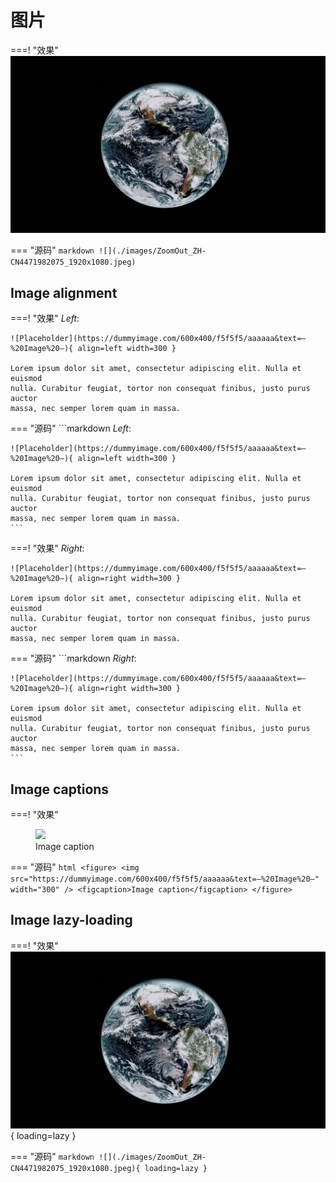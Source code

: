 # 图片

===! "效果"
	![](./images/ZoomOut_ZH-CN4471982075_1920x1080.jpeg)

=== "源码"
	```markdown
	![](./images/ZoomOut_ZH-CN4471982075_1920x1080.jpeg)
	```

## Image alignment

===! "效果"
	_Left_:

	![Placeholder](https://dummyimage.com/600x400/f5f5f5/aaaaaa&text=–%20Image%20–){ align=left width=300 }

	Lorem ipsum dolor sit amet, consectetur adipiscing elit. Nulla et euismod
	nulla. Curabitur feugiat, tortor non consequat finibus, justo purus auctor
	massa, nec semper lorem quam in massa.

=== "源码"
	```markdown
	_Left_:

	![Placeholder](https://dummyimage.com/600x400/f5f5f5/aaaaaa&text=–%20Image%20–){ align=left width=300 }

	Lorem ipsum dolor sit amet, consectetur adipiscing elit. Nulla et euismod
	nulla. Curabitur feugiat, tortor non consequat finibus, justo purus auctor
	massa, nec semper lorem quam in massa.
	```

===! "效果"
	_Right_:

	![Placeholder](https://dummyimage.com/600x400/f5f5f5/aaaaaa&text=–%20Image%20–){ align=right width=300 }

	Lorem ipsum dolor sit amet, consectetur adipiscing elit. Nulla et euismod
	nulla. Curabitur feugiat, tortor non consequat finibus, justo purus auctor
	massa, nec semper lorem quam in massa.

=== "源码"
	```markdown
	_Right_:

	![Placeholder](https://dummyimage.com/600x400/f5f5f5/aaaaaa&text=–%20Image%20–){ align=right width=300 }

	Lorem ipsum dolor sit amet, consectetur adipiscing elit. Nulla et euismod
	nulla. Curabitur feugiat, tortor non consequat finibus, justo purus auctor
	massa, nec semper lorem quam in massa.
	```

## Image captions

===! "效果"
	<figure>
		<img src="https://dummyimage.com/600x400/f5f5f5/aaaaaa&text=–%20Image%20–" width="300" />
		<figcaption>Image caption</figcaption>
	</figure>

=== "源码"
	```html
	<figure>
		<img src="https://dummyimage.com/600x400/f5f5f5/aaaaaa&text=–%20Image%20–" width="300" />
		<figcaption>Image caption</figcaption>
	</figure>
	```

## Image lazy-loading

===! "效果"
	![](./images/ZoomOut_ZH-CN4471982075_1920x1080.jpeg){ loading=lazy }

=== "源码"
	```markdown
	![](./images/ZoomOut_ZH-CN4471982075_1920x1080.jpeg){ loading=lazy }
	```
